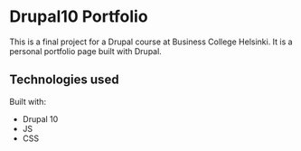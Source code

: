 # Drupal10 Portfolio

This is a final project for a Drupal course at Business College Helsinki. It is a personal portfolio page built with Drupal.

## Technologies used

Built with:

- Drupal 10
- JS
- CSS
